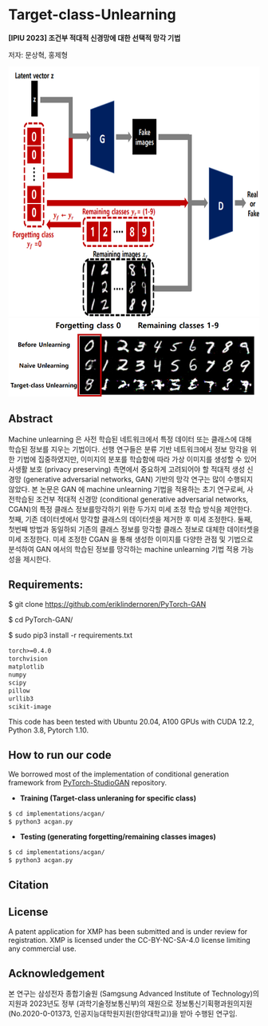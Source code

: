 # Target-class-Unlearning
**[IPIU 2023] 조건부 적대적 신경망에 대한 선택적 망각 기법**

저자: 문상혁, 홍제형

<img src=https://github.com/mshdjren/Target-class-Unlearning/blob/main/assets/main_poster.png height="500" width="900"> 
<img src=https://github.com/mshdjren/Target-class-Unlearning/blob/main/assets/result_poster.png>

## Abstract
Machine unlearning 은 사전 학습된 네트워크에서 특정 데이터 또는 클래스에 대해 학습된 정보를 지우는 기법이다. 선행 연구들은 분류 기반 네트워크에서 정보 망각을 위한 기법에 집중하였지만, 이미지의 분포를 학습함에 따라 가상 이미지를 생성할 수 있어 사생활 보호 (privacy preserving) 측면에서 중요하게 고려되어야 할 적대적 생성 신경망 (generative adversarial networks, GAN) 기반의 망각 연구는 많이 수행되지 않았다. 본 논문은 GAN 에 machine unlearning 기법을 적용하는 초기 연구로써, 사전학습된 조건부 적대적 신경망 (conditional generative adversarial networks, CGAN)의 특정 클래스 정보를망각하기 위한 두가지 미세 조정 학습 방식을 제안한다. 첫째, 기존 데이터셋에서 망각할 클래스의 데이터셋을 제거한 후 미세 조정한다. 둘째, 첫번째 방법과 동일하되 기존의 클래스 정보를 망각할 클래스 정보로 대체한 데이터셋을 미세 조정한다. 미세 조정한 CGAN 을 통해 생성한 이미지를 다양한 관점 및 기법으로 분석하여 GAN 에서의 학습된 정보를 망각하는 machine unlearning 기법 적용 가능성을 제시한다.

## Requirements:
$ git clone https://github.com/eriklindernoren/PyTorch-GAN

$ cd PyTorch-GAN/

$ sudo pip3 install -r requirements.txt

````
torch>=0.4.0
torchvision
matplotlib
numpy
scipy
pillow
urllib3
scikit-image
````
This code has been tested with Ubuntu 20.04, A100 GPUs with CUDA 12.2, Python 3.8, Pytorch 1.10.

## How to run our code
We borrowed most of the implementation of conditional generation framework from [PyTorch-StudioGAN](https://github.com/eriklindernoren/PyTorch-GAN) repository.

- **Training (Target-class unleraning for specific class)**
````
$ cd implementations/acgan/
$ python3 acgan.py
````

- **Testing (generating forgetting/remaining classes images)**
````
$ cd implementations/acgan/
$ python3 acgan.py
````

## Citation

## License
A patent application for XMP has been submitted and is under review for registration. XMP is licensed under the CC-BY-NC-SA-4.0 license limiting any commercial use.

## Acknowledgement
본 연구는 삼성전자 종합기술원 (Samgsung Advanced Institute of Technology)의 지원과 2023년도 정부 (과학기술정보통신부)의 재원으로 정보통신기획평과원의지원(No.2020-0-01373, 인공지능대학원지원(한양대학교))을 받아 수행된 연구임.



